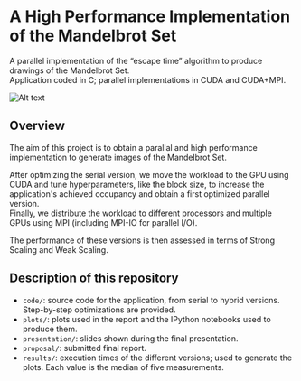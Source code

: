 # A High Performance Implementation of the Mandelbrot Set

A parallel implementation of the “escape time” algorithm to produce drawings of the Mandelbrot Set. <br> 
Application coded in C; parallel implementations in CUDA and CUDA+MPI.

![Alt text](presentation/figures/o3.bmp)


## Overview

The aim of this project is to obtain a parallal and high performance implementation to generate images of the Mandelbrot Set.

After optimizing the serial version, we move the workload to the GPU using CUDA and tune hyperparameters, like the block size, to increase the application's achieved occupancy and obtain a first optimized parallel version. <br>
Finally, we distribute the workload to different processors and multiple GPUs using MPI (including MPI-IO for parallel I/O).

The performance of these versions is then assessed in terms of Strong Scaling and Weak Scaling.


## Description of this repository

- `code/`: source code for the application, from serial to hybrid versions. Step-by-step optimizations are provided.
- `plots/`: plots used in the report and the IPython notebooks used to produce them.
- `presentation/`: slides shown during the final presentation.
- `proposal/`: submitted final report.
- `results/`: execution times of the different versions; used to generate the plots. Each value is the median of five measurements.
